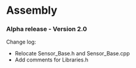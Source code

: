 # Assembly
### Alpha release - Version 2.0

Change log:
- Relocate Sensor_Base.h and Sensor_Base.cpp
- Add comments for Libraries.h